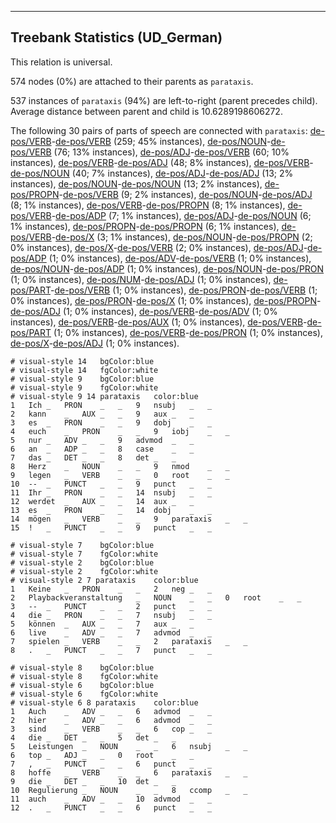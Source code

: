 

--------------------------------------------------------------------------------

## Treebank Statistics (UD_German)

This relation is universal.

574 nodes (0%) are attached to their parents as `parataxis`.

537 instances of `parataxis` (94%) are left-to-right (parent precedes child).
Average distance between parent and child is 10.6289198606272.

The following 30 pairs of parts of speech are connected with `parataxis`: [de-pos/VERB]()-[de-pos/VERB]() (259; 45% instances), [de-pos/NOUN]()-[de-pos/VERB]() (76; 13% instances), [de-pos/ADJ]()-[de-pos/VERB]() (60; 10% instances), [de-pos/VERB]()-[de-pos/ADJ]() (48; 8% instances), [de-pos/VERB]()-[de-pos/NOUN]() (40; 7% instances), [de-pos/ADJ]()-[de-pos/ADJ]() (13; 2% instances), [de-pos/NOUN]()-[de-pos/NOUN]() (13; 2% instances), [de-pos/PROPN]()-[de-pos/VERB]() (9; 2% instances), [de-pos/NOUN]()-[de-pos/ADJ]() (8; 1% instances), [de-pos/VERB]()-[de-pos/PROPN]() (8; 1% instances), [de-pos/VERB]()-[de-pos/ADP]() (7; 1% instances), [de-pos/ADJ]()-[de-pos/NOUN]() (6; 1% instances), [de-pos/PROPN]()-[de-pos/PROPN]() (6; 1% instances), [de-pos/VERB]()-[de-pos/X]() (3; 1% instances), [de-pos/NOUN]()-[de-pos/PROPN]() (2; 0% instances), [de-pos/X]()-[de-pos/VERB]() (2; 0% instances), [de-pos/ADJ]()-[de-pos/ADP]() (1; 0% instances), [de-pos/ADV]()-[de-pos/VERB]() (1; 0% instances), [de-pos/NOUN]()-[de-pos/ADP]() (1; 0% instances), [de-pos/NOUN]()-[de-pos/PRON]() (1; 0% instances), [de-pos/NUM]()-[de-pos/ADJ]() (1; 0% instances), [de-pos/PART]()-[de-pos/VERB]() (1; 0% instances), [de-pos/PRON]()-[de-pos/VERB]() (1; 0% instances), [de-pos/PRON]()-[de-pos/X]() (1; 0% instances), [de-pos/PROPN]()-[de-pos/ADJ]() (1; 0% instances), [de-pos/VERB]()-[de-pos/ADV]() (1; 0% instances), [de-pos/VERB]()-[de-pos/AUX]() (1; 0% instances), [de-pos/VERB]()-[de-pos/PART]() (1; 0% instances), [de-pos/VERB]()-[de-pos/PRON]() (1; 0% instances), [de-pos/X]()-[de-pos/ADJ]() (1; 0% instances).


~~~ conllu
# visual-style 14	bgColor:blue
# visual-style 14	fgColor:white
# visual-style 9	bgColor:blue
# visual-style 9	fgColor:white
# visual-style 9 14 parataxis	color:blue
1	Ich	_	PRON	_	_	9	nsubj	_	_
2	kann	_	AUX	_	_	9	aux	_	_
3	es	_	PRON	_	_	9	dobj	_	_
4	euch	_	PRON	_	_	9	iobj	_	_
5	nur	_	ADV	_	_	9	advmod	_	_
6	an	_	ADP	_	_	8	case	_	_
7	das	_	DET	_	_	8	det	_	_
8	Herz	_	NOUN	_	_	9	nmod	_	_
9	legen	_	VERB	_	_	0	root	_	_
10	--	_	PUNCT	_	_	9	punct	_	_
11	Ihr	_	PRON	_	_	14	nsubj	_	_
12	werdet	_	AUX	_	_	14	aux	_	_
13	es	_	PRON	_	_	14	dobj	_	_
14	mögen	_	VERB	_	_	9	parataxis	_	_
15	!	_	PUNCT	_	_	9	punct	_	_

~~~


~~~ conllu
# visual-style 7	bgColor:blue
# visual-style 7	fgColor:white
# visual-style 2	bgColor:blue
# visual-style 2	fgColor:white
# visual-style 2 7 parataxis	color:blue
1	Keine	_	PRON	_	_	2	neg	_	_
2	Playbackveranstaltung	_	NOUN	_	_	0	root	_	_
3	--	_	PUNCT	_	_	2	punct	_	_
4	die	_	PRON	_	_	7	nsubj	_	_
5	können	_	AUX	_	_	7	aux	_	_
6	live	_	ADV	_	_	7	advmod	_	_
7	spielen	_	VERB	_	_	2	parataxis	_	_
8	.	_	PUNCT	_	_	7	punct	_	_

~~~


~~~ conllu
# visual-style 8	bgColor:blue
# visual-style 8	fgColor:white
# visual-style 6	bgColor:blue
# visual-style 6	fgColor:white
# visual-style 6 8 parataxis	color:blue
1	Auch	_	ADV	_	_	6	advmod	_	_
2	hier	_	ADV	_	_	6	advmod	_	_
3	sind	_	VERB	_	_	6	cop	_	_
4	die	_	DET	_	_	5	det	_	_
5	Leistungen	_	NOUN	_	_	6	nsubj	_	_
6	top	_	ADJ	_	_	0	root	_	_
7	,	_	PUNCT	_	_	6	punct	_	_
8	hoffe	_	VERB	_	_	6	parataxis	_	_
9	die	_	DET	_	_	10	det	_	_
10	Regulierung	_	NOUN	_	_	8	ccomp	_	_
11	auch	_	ADV	_	_	10	advmod	_	_
12	.	_	PUNCT	_	_	6	punct	_	_

~~~


